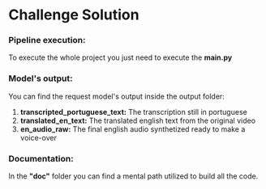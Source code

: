 <h1>Challenge Solution </h1>

<h3>Pipeline execution:</h3>
<p>
    To execute the whole project you just need to execute the <b>main.py</b>
</p>

<h3>Model's output:</h3>
<p>
    You can find the request model's output inside the output folder:
    <ol>
        <li> <b>transcripted_portuguese_text:</b> The transcription still in portuguese</li>
        <li> <b>translated_en_text:</b> The translated english text from the original video</li>
        <li> <b>en_audio_raw:</b> The final english audio synthetized ready to make a voice-over</li>
    </ol>
</p>

<h3>Documentation:</h3>
<p>
    In the <b>"doc"</b> folder you can find a mental path utilized to build all the code.
</p>